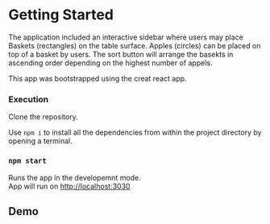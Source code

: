 
# Getting Started 
The application included an interactive sidebar where users may place Baskets (rectangles) on the table surface.
Apples (circles) can be placed on top of a basket by users.
The sort button will arrange the basekts in ascending order depending on the highest number of appels.

This app was bootstrapped using the creat react app.



### Execution

Clone the repository.

Use `npm i` to install all the dependencies from within the project directory by opening a terminal.

### `npm start`
Runs the app in the developemnt mode.\
App will run on [http://localhost:3030](http://localhost:3000)
## Demo



